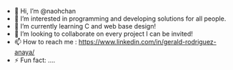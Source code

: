 - 👋 Hi, I’m @naohchan
- 👀 I’m interested in programming and developing solutions for all people.
- 🌱 I’m currently learning C and web base design!
- 💞️ I’m looking to collaborate on every project I can be invited!
- 📫 How to reach me : https://www.linkedin.com/in/gerald-rodriguez-anaya/
- ⚡ Fun fact: ....

<!---
naohchan/naohchan is a ✨ special ✨ repository because its `README.md` (this file) appears on your GitHub profile.
You can click the Preview link to take a look at your changes.
--->
